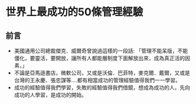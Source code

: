 # 世界上最成功的50條管理經驗 
## 前言 
* 美國通用公司總裁傑克．威爾奇曾說過這樣的一段話: 「管理不能呆版，不能僵化，要靈活，要開放，讓所有人都能層制度下面解放出來，成為真正活的因素，」
* 不論是亞馬遜書店，微軟公司，又或是沃倫．巴菲特，麥克爾．戴爾，又或是台灣的王永慶、張忠謀等....都有相當成功的管理經驗值得我們一一學習。
* 成功的經驗值得我們學習，失敗的經驗值得我們借鏡，想成為成功的人，先向成功的人學習，是成功的開始。
